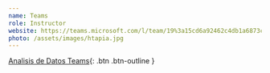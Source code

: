 ```yaml
---
name: Teams
role: Instructor
website: https://teams.microsoft.com/l/team/19%3a15cd6a92462c4db1a6873c97d8282249%40thread.tacv2/conversations?groupId=e49888e6-8e64-4422-8f78-5c0d1e8043d8&tenantId=3c907651-d8c6-4ca6-a8a4-6a242430e653
photo: /assets/images/htapia.jpg
---
```


[Analisis de Datos Teams](https://teams.microsoft.com/l/team/19%3a15cd6a92462c4db1a6873c97d8282249%40thread.tacv2/conversations?groupId=e49888e6-8e64-4422-8f78-5c0d1e8043d8&tenantId=3c907651-d8c6-4ca6-a8a4-6a242430e653){: .btn .btn-outline }
